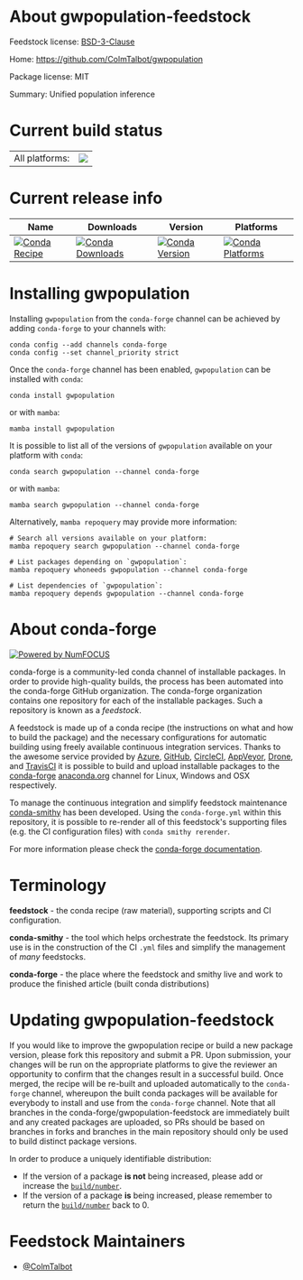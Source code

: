 About gwpopulation-feedstock
============================

Feedstock license: [BSD-3-Clause](https://github.com/conda-forge/gwpopulation-feedstock/blob/main/LICENSE.txt)

Home: https://github.com/ColmTalbot/gwpopulation

Package license: MIT

Summary: Unified population inference

Current build status
====================


<table><tr><td>All platforms:</td>
    <td>
      <a href="https://dev.azure.com/conda-forge/feedstock-builds/_build/latest?definitionId=16018&branchName=main">
        <img src="https://dev.azure.com/conda-forge/feedstock-builds/_apis/build/status/gwpopulation-feedstock?branchName=main">
      </a>
    </td>
  </tr>
</table>

Current release info
====================

| Name | Downloads | Version | Platforms |
| --- | --- | --- | --- |
| [![Conda Recipe](https://img.shields.io/badge/recipe-gwpopulation-green.svg)](https://anaconda.org/conda-forge/gwpopulation) | [![Conda Downloads](https://img.shields.io/conda/dn/conda-forge/gwpopulation.svg)](https://anaconda.org/conda-forge/gwpopulation) | [![Conda Version](https://img.shields.io/conda/vn/conda-forge/gwpopulation.svg)](https://anaconda.org/conda-forge/gwpopulation) | [![Conda Platforms](https://img.shields.io/conda/pn/conda-forge/gwpopulation.svg)](https://anaconda.org/conda-forge/gwpopulation) |

Installing gwpopulation
=======================

Installing `gwpopulation` from the `conda-forge` channel can be achieved by adding `conda-forge` to your channels with:

```
conda config --add channels conda-forge
conda config --set channel_priority strict
```

Once the `conda-forge` channel has been enabled, `gwpopulation` can be installed with `conda`:

```
conda install gwpopulation
```

or with `mamba`:

```
mamba install gwpopulation
```

It is possible to list all of the versions of `gwpopulation` available on your platform with `conda`:

```
conda search gwpopulation --channel conda-forge
```

or with `mamba`:

```
mamba search gwpopulation --channel conda-forge
```

Alternatively, `mamba repoquery` may provide more information:

```
# Search all versions available on your platform:
mamba repoquery search gwpopulation --channel conda-forge

# List packages depending on `gwpopulation`:
mamba repoquery whoneeds gwpopulation --channel conda-forge

# List dependencies of `gwpopulation`:
mamba repoquery depends gwpopulation --channel conda-forge
```


About conda-forge
=================

[![Powered by
NumFOCUS](https://img.shields.io/badge/powered%20by-NumFOCUS-orange.svg?style=flat&colorA=E1523D&colorB=007D8A)](https://numfocus.org)

conda-forge is a community-led conda channel of installable packages.
In order to provide high-quality builds, the process has been automated into the
conda-forge GitHub organization. The conda-forge organization contains one repository
for each of the installable packages. Such a repository is known as a *feedstock*.

A feedstock is made up of a conda recipe (the instructions on what and how to build
the package) and the necessary configurations for automatic building using freely
available continuous integration services. Thanks to the awesome service provided by
[Azure](https://azure.microsoft.com/en-us/services/devops/), [GitHub](https://github.com/),
[CircleCI](https://circleci.com/), [AppVeyor](https://www.appveyor.com/),
[Drone](https://cloud.drone.io/welcome), and [TravisCI](https://travis-ci.com/)
it is possible to build and upload installable packages to the
[conda-forge](https://anaconda.org/conda-forge) [anaconda.org](https://anaconda.org/)
channel for Linux, Windows and OSX respectively.

To manage the continuous integration and simplify feedstock maintenance
[conda-smithy](https://github.com/conda-forge/conda-smithy) has been developed.
Using the ``conda-forge.yml`` within this repository, it is possible to re-render all of
this feedstock's supporting files (e.g. the CI configuration files) with ``conda smithy rerender``.

For more information please check the [conda-forge documentation](https://conda-forge.org/docs/).

Terminology
===========

**feedstock** - the conda recipe (raw material), supporting scripts and CI configuration.

**conda-smithy** - the tool which helps orchestrate the feedstock.
                   Its primary use is in the construction of the CI ``.yml`` files
                   and simplify the management of *many* feedstocks.

**conda-forge** - the place where the feedstock and smithy live and work to
                  produce the finished article (built conda distributions)


Updating gwpopulation-feedstock
===============================

If you would like to improve the gwpopulation recipe or build a new
package version, please fork this repository and submit a PR. Upon submission,
your changes will be run on the appropriate platforms to give the reviewer an
opportunity to confirm that the changes result in a successful build. Once
merged, the recipe will be re-built and uploaded automatically to the
`conda-forge` channel, whereupon the built conda packages will be available for
everybody to install and use from the `conda-forge` channel.
Note that all branches in the conda-forge/gwpopulation-feedstock are
immediately built and any created packages are uploaded, so PRs should be based
on branches in forks and branches in the main repository should only be used to
build distinct package versions.

In order to produce a uniquely identifiable distribution:
 * If the version of a package **is not** being increased, please add or increase
   the [``build/number``](https://docs.conda.io/projects/conda-build/en/latest/resources/define-metadata.html#build-number-and-string).
 * If the version of a package **is** being increased, please remember to return
   the [``build/number``](https://docs.conda.io/projects/conda-build/en/latest/resources/define-metadata.html#build-number-and-string)
   back to 0.

Feedstock Maintainers
=====================

* [@ColmTalbot](https://github.com/ColmTalbot/)

